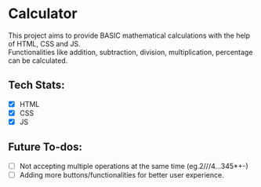 # Calculator

This project aims to provide BASIC mathematical calculations with the help of HTML, CSS and JS.<br>
Functionalities like addition, subtraction, division, multiplication, percentage can be calculated.



## Tech Stats:
- [x] HTML
- [x] CSS
- [x] JS

## Future To-dos:
- [ ] Not accepting multiple operations at the same time (eg.2///4...345*+-)
- [ ] Adding more buttons/functionalities for better user experience.
